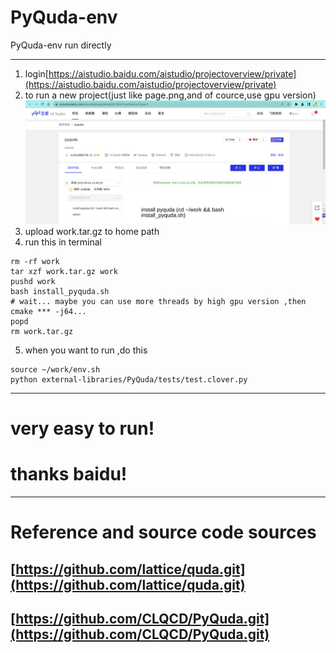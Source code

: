# PyQuda-env
PyQuda-env run  directly
****************
1. login[https://aistudio.baidu.com/aistudio/projectoverview/private](https://aistudio.baidu.com/aistudio/projectoverview/private)
2. to run a new project(just like page.png,and of cource,use gpu version)
![page.png](page.png)
3. upload work.tar.gz to home path
4. run this in terminal
```
rm -rf work 
tar xzf work.tar.gz work
pushd work
bash install_pyquda.sh
# wait... maybe you can use more threads by high gpu version ,then cmake *** -j64...
popd
rm work.tar.gz
```
5. when you want to run ,do this
```
source ~/work/env.sh
python external-libraries/PyQuda/tests/test.clover.py
```
***************
# very easy to run!
# thanks baidu!
***************
# Reference and source code sources
## [https://github.com/lattice/quda.git](https://github.com/lattice/quda.git)
## [https://github.com/CLQCD/PyQuda.git](https://github.com/CLQCD/PyQuda.git)
